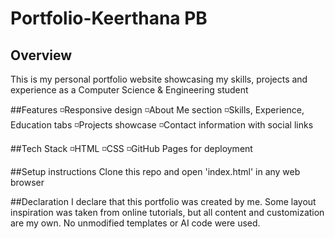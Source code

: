 # Portfolio-Keerthana PB

## Overview
This is my personal portfolio website showcasing my skills, projects and experience as a Computer Science & Engineering student

##Features
◽Responsive design
◽About Me section
◽Skills, Experience, Education tabs
◽Projects showcase
◽Contact information with social links

##Tech Stack
◽HTML
◽CSS
◽GitHub Pages for deployment

##Setup instructions
Clone this repo and open 'index.html' in any web browser

##Declaration
I declare that this portfolio was created by me. Some layout inspiration was taken from online tutorials, but all content and customization are my own. No unmodified templates or AI code were used.

